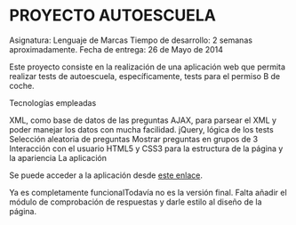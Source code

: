 
PROYECTO AUTOESCUELA
====================
Asignatura: Lenguaje de Marcas
Tiempo de desarrollo: 2 semanas aproximadamente.
Fecha de entrega: 26 de Mayo de 2014

Este proyecto consiste en la realización de una aplicación web que permita realizar tests de autoescuela, específicamente, tests para el permiso B de coche.

Tecnologías empleadas

XML, como base de datos de las preguntas
AJAX, para parsear el XML y poder manejar los datos con mucha facilidad.
jQuery, lógica de los tests
Selección aleatoria de preguntas
Mostrar preguntas en grupos de 3
Interacción con el usuario
HTML5 y CSS3 para la estructura de la página y la apariencia
La aplicación

Se puede acceder a la aplicación desde [este enlace](http://www.jorge-cortes.es/ASIX/LLMA/Autoescuela/index.html "Atuoescuela - Test").

Ya es completamente funcionalTodavía no es la versión final. Falta añadir el módulo de comprobación de respuestas y darle estilo al diseño de la página.
